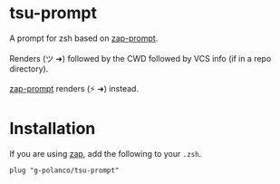 # tsu-prompt
A prompt for zsh based on [zap-prompt](https://github.com/zap-zsh/zap-prompt). 
<br>
<br>
Renders (ツ ➜) followed by the CWD followed by VCS info (if in a repo directory). 
<br>
<br>
[zap-prompt](https://github.com/zap-zsh/zap-prompt) renders (⚡ ➜) instead. 
# Installation
If you are using [zap](https://github.com/zap-zsh/zap), add the following to your ```.zsh```.
<br>
```
plug "g-polanco/tsu-prompt"
```
